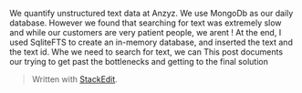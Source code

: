 We quantify unstructured text data at Anzyz. We use MongoDb as our daily database. However we found that searching for text was extremely slow and while our customers are very patient people, we arent ! At the end, I used SqliteFTS to create an in-memory database, and inserted the text and the text id. Whe we need to search for text, we can This post documents our trying to get past the bottlenecks and getting to the final solution

> Written with [StackEdit](https://stackedit.io/).
<!--stackedit_data:
eyJoaXN0b3J5IjpbLTM3MjEyNDE1MSwyMjU3OTA5MjYsNzMwOT
k4MTE2XX0=
-->